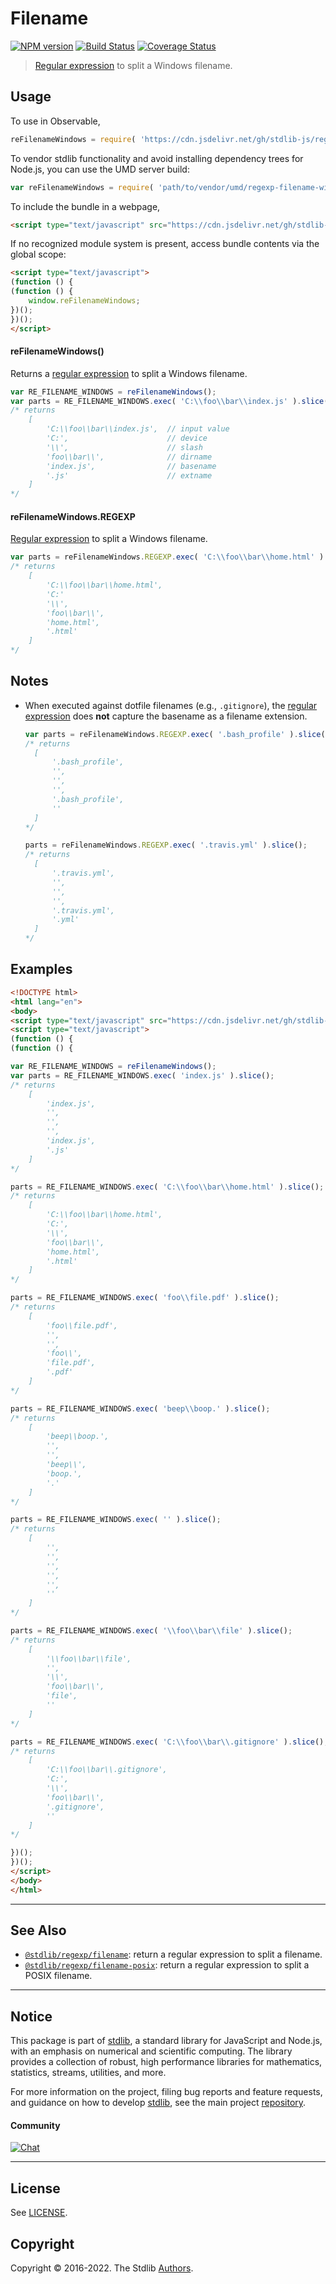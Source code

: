 <!--

@license Apache-2.0

Copyright (c) 2018 The Stdlib Authors.

Licensed under the Apache License, Version 2.0 (the "License");
you may not use this file except in compliance with the License.
You may obtain a copy of the License at

   http://www.apache.org/licenses/LICENSE-2.0

Unless required by applicable law or agreed to in writing, software
distributed under the License is distributed on an "AS IS" BASIS,
WITHOUT WARRANTIES OR CONDITIONS OF ANY KIND, either express or implied.
See the License for the specific language governing permissions and
limitations under the License.

-->

# Filename

[![NPM version][npm-image]][npm-url] [![Build Status][test-image]][test-url] [![Coverage Status][coverage-image]][coverage-url] <!-- [![dependencies][dependencies-image]][dependencies-url] -->

> [Regular expression][mdn-regexp] to split a Windows filename.



<section class="usage">

## Usage

To use in Observable,

```javascript
reFilenameWindows = require( 'https://cdn.jsdelivr.net/gh/stdlib-js/regexp-filename-windows@umd/browser.js' )
```

To vendor stdlib functionality and avoid installing dependency trees for Node.js, you can use the UMD server build:

```javascript
var reFilenameWindows = require( 'path/to/vendor/umd/regexp-filename-windows/index.js' )
```

To include the bundle in a webpage,

```html
<script type="text/javascript" src="https://cdn.jsdelivr.net/gh/stdlib-js/regexp-filename-windows@umd/browser.js"></script>
```

If no recognized module system is present, access bundle contents via the global scope:

```html
<script type="text/javascript">
(function () {
(function () {
    window.reFilenameWindows;
})();
})();
</script>
```

#### reFilenameWindows()

Returns a [regular expression][mdn-regexp] to split a Windows filename.

<!-- eslint no-trailing-spaces: "off" -->

```javascript
var RE_FILENAME_WINDOWS = reFilenameWindows(); 
var parts = RE_FILENAME_WINDOWS.exec( 'C:\\foo\\bar\\index.js' ).slice();
/* returns
    [
        'C:\\foo\\bar\\index.js',  // input value
        'C:',                      // device
        '\\',                      // slash
        'foo\\bar\\',              // dirname
        'index.js',                // basename
        '.js'                      // extname
    ]
*/
```

#### reFilenameWindows.REGEXP

[Regular expression][mdn-regexp] to split a Windows filename.

```javascript
var parts = reFilenameWindows.REGEXP.exec( 'C:\\foo\\bar\\home.html' ).slice();
/* returns
    [
        'C:\\foo\\bar\\home.html',
        'C:'
        '\\',
        'foo\\bar\\',
        'home.html',
        '.html'
    ]
*/
```

</section>

<!-- /.usage -->

<section class="notes">

## Notes

-   When executed against dotfile filenames (e.g., `.gitignore`), the [regular expression][mdn-regexp] does **not** capture the basename as a filename extension.

    ```javascript
    var parts = reFilenameWindows.REGEXP.exec( '.bash_profile' ).slice();
    /* returns
      [
          '.bash_profile',
          '',
          '',
          '',
          '.bash_profile',
          ''
      ]
    */

    parts = reFilenameWindows.REGEXP.exec( '.travis.yml' ).slice();
    /* returns
      [
          '.travis.yml',
          '',
          '',
          '',
          '.travis.yml',
          '.yml'
      ]
    */
    ```

</section>

<!-- /.notes -->

<section class="examples">

## Examples

<!-- eslint no-undef: "error" -->

```html
<!DOCTYPE html>
<html lang="en">
<body>
<script type="text/javascript" src="https://cdn.jsdelivr.net/gh/stdlib-js/regexp-filename-windows@umd/browser.js"></script>
<script type="text/javascript">
(function () {
(function () {

var RE_FILENAME_WINDOWS = reFilenameWindows();
var parts = RE_FILENAME_WINDOWS.exec( 'index.js' ).slice();
/* returns
    [
        'index.js',
        '',
        '',
        '',
        'index.js',
        '.js'
    ]
*/

parts = RE_FILENAME_WINDOWS.exec( 'C:\\foo\\bar\\home.html' ).slice();
/* returns
    [
        'C:\\foo\\bar\\home.html',
        'C:',
        '\\',
        'foo\\bar\\',
        'home.html',
        '.html'
    ]
*/

parts = RE_FILENAME_WINDOWS.exec( 'foo\\file.pdf' ).slice();
/* returns
    [
        'foo\\file.pdf',
        '',
        '',
        'foo\\',
        'file.pdf',
        '.pdf'
    ]
*/

parts = RE_FILENAME_WINDOWS.exec( 'beep\\boop.' ).slice();
/* returns
    [
        'beep\\boop.',
        '',
        '',
        'beep\\',
        'boop.',
        '.'
    ]
*/

parts = RE_FILENAME_WINDOWS.exec( '' ).slice();
/* returns
    [
        '',
        '',
        '',
        '',
        '',
        ''
    ]
*/

parts = RE_FILENAME_WINDOWS.exec( '\\foo\\bar\\file' ).slice();
/* returns
    [
        '\\foo\\bar\\file',
        '',
        '\\',
        'foo\\bar\\',
        'file',
        ''
    ]
*/

parts = RE_FILENAME_WINDOWS.exec( 'C:\\foo\\bar\\.gitignore' ).slice();
/* returns
    [
        'C:\\foo\\bar\\.gitignore',
        'C:',
        '\\',
        'foo\\bar\\',
        '.gitignore',
        ''
    ]
*/

})();
})();
</script>
</body>
</html>
```

</section>

<!-- /.examples -->

<!-- Section for related `stdlib` packages. Do not manually edit this section, as it is automatically populated. -->

<section class="related">

* * *

## See Also

-   <span class="package-name">[`@stdlib/regexp/filename`][@stdlib/regexp/filename]</span><span class="delimiter">: </span><span class="description">return a regular expression to split a filename.</span>
-   <span class="package-name">[`@stdlib/regexp/filename-posix`][@stdlib/regexp/filename-posix]</span><span class="delimiter">: </span><span class="description">return a regular expression to split a POSIX filename.</span>

</section>

<!-- /.related -->

<!-- Section for all links. Make sure to keep an empty line after the `section` element and another before the `/section` close. -->


<section class="main-repo" >

* * *

## Notice

This package is part of [stdlib][stdlib], a standard library for JavaScript and Node.js, with an emphasis on numerical and scientific computing. The library provides a collection of robust, high performance libraries for mathematics, statistics, streams, utilities, and more.

For more information on the project, filing bug reports and feature requests, and guidance on how to develop [stdlib][stdlib], see the main project [repository][stdlib].

#### Community

[![Chat][chat-image]][chat-url]

---

## License

See [LICENSE][stdlib-license].


## Copyright

Copyright &copy; 2016-2022. The Stdlib [Authors][stdlib-authors].

</section>

<!-- /.stdlib -->

<!-- Section for all links. Make sure to keep an empty line after the `section` element and another before the `/section` close. -->

<section class="links">

[npm-image]: http://img.shields.io/npm/v/@stdlib/regexp-filename-windows.svg
[npm-url]: https://npmjs.org/package/@stdlib/regexp-filename-windows

[test-image]: https://github.com/stdlib-js/regexp-filename-windows/actions/workflows/test.yml/badge.svg?branch=main
[test-url]: https://github.com/stdlib-js/regexp-filename-windows/actions/workflows/test.yml?query=branch:main

[coverage-image]: https://img.shields.io/codecov/c/github/stdlib-js/regexp-filename-windows/main.svg
[coverage-url]: https://codecov.io/github/stdlib-js/regexp-filename-windows?branch=main

<!--

[dependencies-image]: https://img.shields.io/david/stdlib-js/regexp-filename-windows.svg
[dependencies-url]: https://david-dm.org/stdlib-js/regexp-filename-windows/main

-->

[chat-image]: https://img.shields.io/gitter/room/stdlib-js/stdlib.svg
[chat-url]: https://gitter.im/stdlib-js/stdlib/

[stdlib]: https://github.com/stdlib-js/stdlib

[stdlib-authors]: https://github.com/stdlib-js/stdlib/graphs/contributors

[umd]: https://github.com/umdjs/umd
[es-module]: https://developer.mozilla.org/en-US/docs/Web/JavaScript/Guide/Modules

[deno-url]: https://github.com/stdlib-js/regexp-filename-windows/tree/deno
[umd-url]: https://github.com/stdlib-js/regexp-filename-windows/tree/umd
[esm-url]: https://github.com/stdlib-js/regexp-filename-windows/tree/esm
[branches-url]: https://github.com/stdlib-js/regexp-filename-windows/blob/main/branches.md

[stdlib-license]: https://raw.githubusercontent.com/stdlib-js/regexp-filename-windows/main/LICENSE

[mdn-regexp]: https://developer.mozilla.org/en-US/docs/Web/JavaScript/Guide/Regular_Expressions

<!-- <related-links> -->

[@stdlib/regexp/filename]: https://github.com/stdlib-js/regexp-filename/tree/umd/tree/umd

[@stdlib/regexp/filename-posix]: https://github.com/stdlib-js/regexp-filename-posix/tree/umd/tree/umd

<!-- </related-links> -->

</section>

<!-- /.links -->
